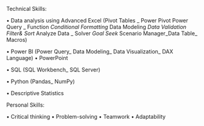 Technical Skills:

•	Data analysis using Advanced Excel
(Pivot Tables _ Power Pivot
Power Query _ Function _Conditional
Formatting_ Data Modeling _Data Validation
Filter& Sort_ Analyze Data _ Solver _Goal Seek_ Scenario Manager_Data Table_ Macros)

•	Power BI
(Power Query_ Data Modeling_ Data
Visualization_ DAX Language)
•	PowerPoint

•	SQL
 (SQL Workbench_ SQL Server)

•	Python 
(Pandas_ NumPy)

•	Descriptive Statistics

Personal Skills:

•	Critical thinking
•	Problem-solving
•	Teamwork
•	Adaptability
